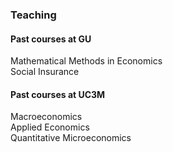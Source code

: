 ### Teaching
#### Past courses at GU  
Mathematical Methods in Economics  
Social Insurance  

#### Past courses at UC3M  
Macroeconomics  
Applied Economics  
Quantitative Microeconomics
